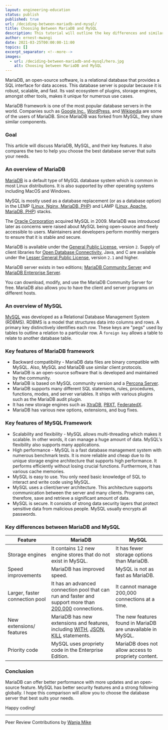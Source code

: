 ```yaml
---
layout: engineering-education
status: publish
published: true
url: /deciding-between-mariadb-and-mysql/
title: Choosing Between MariaDB and MySQL
description: This tutorial will outline the key differences and similarities of MariaDB and MySQL. It will also discuss the unique features of these database frameworks.  
author: ernest-mwangi
date: 2021-03-25T00:00:00-11:00
topics: []
excerpt_separator: <!--more-->
images:
  - url: /deciding-between-mariadb-and-mysql/hero.jpg
    alt: Choosing between MariaDB and MySQL
---
```

MariaDB, an open-source software, is a relational database that provides a SQL interface for data access. This database server is popular because it is robust, scalable, and fast. Its vast ecosystem of plugins, storage engines, amongst other tools, makes it unique for numerous use cases.
<!--more-->
MariaDB framework is one of the most popular database servers in the world. Companies such as [Google Inc.](https://about.google/), [WordPress](https://wordpress.com/), and [Wikipedia](https://www.wikipedia.org/) are some of the users of MariaDB. Since MariaDB was forked from MySQL, they share similar components.

### Goal
This article will discuss MariaDB, MySQL, and their key features. It also compares the two to help you choose the best database server that suits your needs.

### An overview of MariaDB
[MariaDB](https://mariadb.org/) is a default type of MySQL database system which is common in most Linux distributions. It is also supported by other operating systems including MacOS and Windows. 

MySQL is mostly used as a database replacement (or as a database option) in the LEMP ([Linux, Nginx, MariaDB, PHP](https://www.digitalocean.com/community/tutorials/what-is-lemp)) and LAMP ([Linux, Apache, MariaDB, PHP](https://en.wikipedia.org/wiki/LAMP_(software_bundle)#)) stacks.

The [Oracle Corporation](https://www.oracle.com/corporate/) acquired MySQL in 2009. MariaDB was introduced later as concerns were raised about MySQL being open-source and freely accessible to users. Maintainers and developers perform monthly mergers to ensure that it is stable and secure.

MariaDB is available under the [General Public License](https://www.gnu.org/licenses/old-licenses/gpl-2.0.en.html), version `2`. Supply of client libraries for [Open Database Connectivity](https://en.wikipedia.org/wiki/Open_Database_Connectivity), Java, and C are available under the [Lesser General Public License](https://www.gnu.org/licenses/old-licenses/lgpl-2.1.en.html), version `2.1` and higher.

MariaDB server exists in two editions; [MariaDB Community Server](https://mariadb.com/docs/features/mariadb-community-server/) and [MariaDB Enterprise Server](https://mariadb.com/docs/features/mariadb-enterprise-server/). 

You can download, modify, and use the MariaDB Community Server for free. MariaDB also allows you to have the client and server programs on different hosts.

### An overview of MySQL
[MySQL](https://www.mysql.com/) was developed as a Relational Database Management System (RDBMS). RDBMS is a model that structures data into columns and rows. A primary key distinctively identifies each row. These keys are "pegs" used by tables to outline a relation to a particular row. A `foreign key` allows a table to relate to another database table.

### Key features of MariaDB framework
- Backward compatibility - MariaDB data files are binary compatible with MySQL. Also, MySQL and MariaDB use similar client protocols.
- MariaDB is an open-source software that is developed and maintained by the community.
- MariaDB is based on MySQL community version and a [Percona Server](https://www.percona.com/software/mysql-database/percona-server).
- MariaDB supports many different SQL statements, rules, procedures, functions, modes, and server variables. It ships with various plugins such as the MariaDB audit plugin.
- It has new storage engines such as [XtraDB](https://mariadb.com/kb/en/about-xtradb/), [PBXT](https://mariadb.com/kb/en/pbxt-storage-engine/), [FederatedX](https://mariadb.com/kb/en/about-federatedx/).
- MariaDB has various new options, extensions, and bug fixes.

### Key features of MySQL Framework
- Scalability and flexibility - MySQL allows multi-threading which makes it scalable. In other words, it can manage a huge amount of data. MySQL's flexibility also supports many applications.
- High performance - MySQL is a fast database management system with numerous benchmark tests. It is more reliable and cheap due to its unique storage engine architecture that supports high performance. It performs efficiently without losing crucial functions. Furthermore, it has various cache memories.
- MySQL is easy to use. You only need basic knowledge of SQL to interact and write code using MySQL.
- MySQL uses a client/server architecture. This architecture supports communication between the server and many clients. Programs can, therefore, save and retrieve a significant amount of data.
- MySQL is secure. It consists of strong data security layers that protect sensitive data from malicious people. MySQL usually encrypts all passwords.

### Key differences between MariaDB and MySQL

| Feature | MariaDB | MySQL |
| --- | --- | --- |
| Storage engines| It contains 12 new engine stores that do not exist in MySQL. | It has fewer storage options than MariaDB. |
| Speed improvements | MariaDB has improved speed. | MySQL is not as fast as MariaDB. |
| Larger, faster connection pool | It has an advanced connection pool that can run and faster and support more than [200,000](https://mariadb.com/kb/en/incompatibilities-and-feature-differences-between-mariadb-103-and-mysql-57/) connections. | It cannot manage 200,000 connections at a time. |
| New extensions/ features | MariaDB has new extensions and features, including [WITH](https://mariadb.com/kb/en/with/), [JSON](https://mariadb.com/kb/en/json-functions/), [KILL](https://mariadb.com/kb/en/mysql_kill/) statements. | The new features found in MariaDB are unavailable in MySQL. |
| Priority code | MySQL uses propriety code in the Enterprise Edition. | MariaDB does not allow access to propriety content. |

### Conclusion
MariaDB can offer better performance with more updates and an open-source feature. MySQL has better security features and a strong following globally. I hope this comparison will allow you to choose the database server that best suits your needs. 

Happy coding!

---
Peer Review Contributions by [Wanja Mike](/authors/michael-barasa/)
